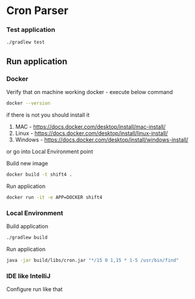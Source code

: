# Cron Parser

### Test application

```bash
./gradlew test
```

## Run application 

### Docker

Verify that on machine working docker - execute below command 

```bash
docker --version
```

if there is not you should install it 
1. MAC - https://docs.docker.com/desktop/install/mac-install/
2. Linux - https://docs.docker.com/desktop/install/linux-install/
3. Windows - https://docs.docker.com/desktop/install/windows-install/

or go into Local Environment point

Build new image 
```bash
docker build -t shift4 . 
``` 

Run application
```bash
docker run -it -e APP=DOCKER shift4
```

### Local Environment

Build application 
```bash
./gradlew build
```

Run application
```bash
java -jar build/libs/cron.jar "*/15 0 1,15 * 1-5 /usr/bin/find"
```

### IDE like IntelliJ

Configure run like that 


